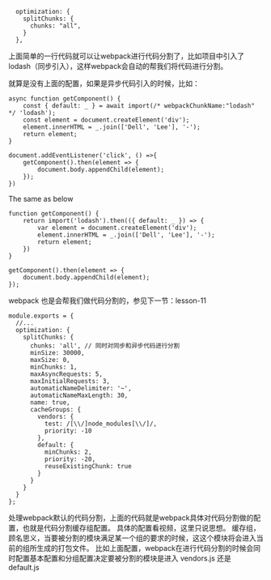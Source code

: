 ```
  optimization: {
    splitChunks: {
      chunks: "all",
    }
  },
```

上面简单的一行代码就可以让webpack进行代码分割了，比如项目中引入了lodash（同步引入），这样webpack会自动的帮我们将代码进行分割。

就算是没有上面的配置，如果是异步代码引入的时候，比如：
```
async function getComponent() {
	const { default: _ } = await import(/* webpackChunkName:"lodash" */ 'lodash');
	const element = document.createElement('div');
	element.innerHTML = _.join(['Dell', 'Lee'], '-');
	return element;
}

document.addEventListener('click', () =>{
	getComponent().then(element => {
		document.body.appendChild(element);
	});
})
```
The same as below

```
function getComponent() {
	return import('lodash').then(({ default: _ }) => {
		var element = document.createElement('div');
		element.innerHTML = _.join(['Dell', 'Lee'], '-');
		return element;
	})
}

getComponent().then(element => {
	document.body.appendChild(element);
});
```

webpack 也是会帮我们做代码分割的，参见下一节：lesson-11


```
module.exports = {
  //...
  optimization: {
    splitChunks: {
      chunks: 'all', // 同时对同步和异步代码进行分割
      minSize: 30000,
      maxSize: 0,
      minChunks: 1,
      maxAsyncRequests: 5,
      maxInitialRequests: 3,
      automaticNameDelimiter: '~',
      automaticNameMaxLength: 30,
      name: true,
      cacheGroups: {
        vendors: {
          test: /[\\/]node_modules[\\/]/,
          priority: -10
        },
        default: {
          minChunks: 2,
          priority: -20,
          reuseExistingChunk: true
        }
      }
    }
  }
};
```
处理webpack默认的代码分割，上面的代码就是webpack具体对代码分割做的配置，也就是代码分割缓存组配置。
具体的配置看视频，这里只说思想。
缓存组，顾名思义，当要被分割的模块满足某一个组的要求的时候，这这个模块将会进入当前的组所生成的打包文件。
比如上面配置，webpack在进行代码分割的时候会同时配置基本配置和分组配置决定要被分割的模块是进入 vendors.js 还是 default.js